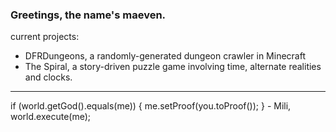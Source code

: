 ### Greetings, the name's maeven. 

current projects:
- DFRDungeons, a randomly-generated dungeon crawler in Minecraft
- The Spiral, a story-driven puzzle game involving time, alternate realities and clocks.

---
if (world.getGod().equals(me)) {
  me.setProof(you.toProof());
}
                                  - Mili, world.execute(me);

